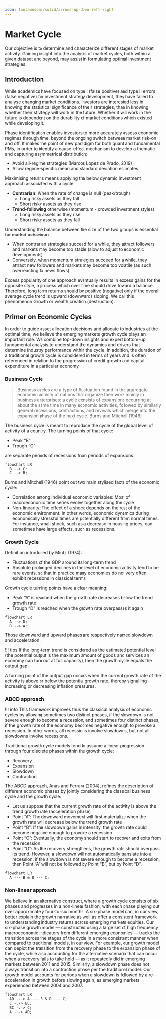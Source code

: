 ```yaml
---
icon: fontawesome/solid/arrows-up-down-left-right
---
```


# Market Cycle

Our objective is to determine and characterize different stages of market activity. Gaining insight into the analysis of market cycles, both within a given dataset and beyond, may assist in formulating optimal investment strategies.

## Introduction

While academics have focused on type I (false positive) and type II errors (false negative) for investment strategy development, they have failed to analyse changing market conditions. Investors are interested less in knowing the statistical significance of their strategies, than in knowing whether their strategy will work in the future. Whether it will work in the future is dependent on the durability of market conditions which existed while developing it. 

Phase identification enables investors to more accurately assess economic regimes through time, beyond the ongoing switch between market risk-on and off. It makes the point of new paradigm for both quant and fundamental PMs, in order to identify a cause-effect mechanism to develop a thematic and capturing asymmetrical distribution:

* Avoid all-regime strategies (Marcos Lopez de Prado, 2019)
* Allow regime-specific mean and standard deviation estimates

Maximising returns means applying the below dynamic investment approach associated with a cycle:

* **Contrarian**: When the rate of change is null (peak/trough)
    * Long risky assets as they fall
    * Short risky assets as they rise
* **Trend-following** otherwise (momentum - crowded investment styles)
    * Long risky assets as they rise
    * Short risky assets as they fall

Understanding the balance between the size of the two groups is essential for market behaviour:

* When contrarian strategies succeed for a while, they attract followers and markets may become too stable (slow to adjust to economic developments)
* Conversely, when momentum strategies succeed for a while, they attract new followers and markets may become too volatile (as such overreacting to news flows)

Excess popularity of one approach eventually results in excess gains for the opposite style, a process which over time should drive toward a balance. Therefore, long term returns should be positive (negative) only if the overall average cycle trend is upward (downward) sloping. We call this phenomenon Growth or wealth creation (destruction).

## Primer on Economic Cycles

In order to guide asset allocation decisions and allocate to industries at the optimal time, we believe the emerging markets growth cycle plays an important role. We combine top-down insights and expert bottom-up fundamental analysis to understand the dynamics and drivers that determine industry performance within the cycle. In addition, the duration of a traditional growth cycle is considered in terms of years and is often referenced in relation to the progression of credit growth and capital expenditure in a particular economy

### Business Cycle

>Business cycles are a type of fluctuation found in the aggregate economic activity of nations that organize their work mainly in business enterprises: a cycle consists of expansions occurring at about the same time in many economic activities, followed by similarly general recessions, contractions, and revivals which merge into the expansion phase of the next cycle. Burns and Mitchell (1946)

The business cycle is meant to reproduce the cycle of the global level of activity of a country. The turning points of that cycle:

* Peak “B”
* Trough “C”

are separate periods of recessions from periods of expansions.

``` mermaid
flowchart LR
  B --> C;
  C --> B;
```

Burns and Mitchell (1946) point out two main stylised facts of the economic cycle:

* Correlation among individual economic variables: Most of macroeconomic time series evolve together along the cycle
* Non-linearity: The effect of a shock depends on the rest of the economic environment. In other words, economic dynamics during economically stressful times are potentially different from normal times. For instance, small shock, such as a decrease in housing prices, can sometimes have large effects, such as recessions.

### Growth Cycle

Definition introduced by Mintz (1974):

* Fluctuations of the GDP around its long-term trend
* Absolute prolonged declines in the level of economic activity tend to be rare events, so that in practice many economies do not very often exhibit recessions in classical terms

Growth cycle turning points have a clear meaning: 

* Peak “A” is reached when the growth rate decreases below the trend growth rate 
* Trough “D” is reached when the growth rate overpasses it again

``` mermaid
flowchart LR
  A --> D;
  D --> A;
```

Those downward and upward phases are respectively named slowdown and acceleration.

!!! tips
    If the long-term trend is considered as the estimated potential level (the potential output is the maximum amount of goods and services an economy can turn out at full capacity), then the growth cycle equals the output gap.

A turning point of the output gap occurs when the current growth rate of the activity is above or below the potential growth rate, thereby signalling increasing or decreasing inflation pressures.

### ABCD approach

!!! info
    This framework improves thus the classical analysis of economic cycles by allowing sometimes two distinct phases, if the slowdown is not severe enough to become a recession, and sometimes four distinct phases, if the growth rate of the economy becomes negative enough to provoke a recession. In other words, all recessions involve slowdowns, but not all slowdowns involve recessions.

Traditional growth cycle models tend to assume a linear progression through four discrete phases within the growth cycle: 

* Recovery
* Expansion
* Slowdown
* Contraction

The ABCD approach, Anas and Ferrara (2004), refines the description of different economic phases by jointly considering the classical business cycle and the growth cycle:

* Let us suppose that the current growth rate of the activity is above the trend growth rate (acceleration phase)
* Point “A”: The downward movement will first materialize when the growth rate will decrease below the trend growth rate
* Point “B”: If the slowdown gains in intensity, the growth rate could become negative enough to provoke a recession
* Point “C”: Eventually, the economy should start to recover and exits from the recession
* Point “D”: As the recovery strengthens, the growth rate should overpass its trend. However, a slowdown will not automatically translate into a recession: if the slowdown is not severe enough to become a recession, then Point “A” will not be followed by Point “B”, but by Point “D”.

``` mermaid
flowchart LR
  A --- B & D --- C;
```

### Non-linear approach

We believe in an alternative construct, where a growth cycle consists of six phases and progresses in a non-linear fashion, with each phase playing out over approximately four-to-six months. A six-phase model can, in our view, better explain the growth narrative as well as offer a consistent framework to understanding industry returns across emerging markets equities. Our six-phase growth model — constructed using a large set of high frequency macroeconomic indicators from different emerging economies — tracks the transition across the stages of the cycle in a more consistent manner when compared to traditional models, in our view. For example, our growth model can depict the transition from the recovery phase to the expansion phase of the cycle, while also accounting for the alternative scenario that can occur when a recovery fails to take hold — as it repeatedly did in emerging markets between 2011 and 2015. Similarly, a slowdown phase does not always transition into a contraction phase per the traditional model. Our growth model accounts for periods when a slowdown is followed by a re-acceleration in growth before slowing again, as emerging markets experienced between 2004 and 2007.

``` mermaid
flowchart LR
  AD -.-> A --- B & D --- C;
  C -.-> BC;
  BC -.-> C;
  A -.-> AD;
```